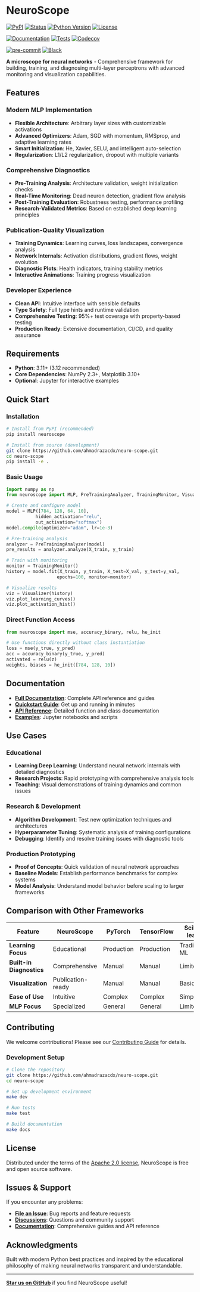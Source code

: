 # NeuroScope

[![PyPI](https://img.shields.io/pypi/v/neuroscope.svg)][pypi status]
[![Status](https://img.shields.io/pypi/status/neuroscope.svg)][pypi status]
[![Python Version](https://img.shields.io/pypi/pyversions/neuroscope)][pypi status]
[![License](https://img.shields.io/pypi/l/neuroscope)][license]

[![Documentation](https://img.shields.io/badge/docs-github--pages-blue)][read the docs]
[![Tests](https://github.com/ahmadrazacdx/neuro-scope/workflows/Tests/badge.svg)][tests]
[![Codecov](https://codecov.io/gh/ahmadrazacdx/neuro-scope/branch/main/graph/badge.svg)][codecov]

[![pre-commit](https://img.shields.io/badge/pre--commit-enabled-brightgreen?logo=pre-commit&logoColor=white)][pre-commit]
[![Black](https://img.shields.io/badge/code%20style-black-000000.svg)][black]

[pypi status]: https://pypi.org/project/neuroscope/
[read the docs]: https://ahmadrazacdx.github.io/neuroscope/
[tests]: https://github.com/ahmadrazacdx/neuro-scope/actions?workflow=Tests
[codecov]: https://app.codecov.io/gh/ahmadrazacdx/neuro-scope
[pre-commit]: https://github.com/pre-commit/pre-commit
[black]: https://github.com/psf/black

**A microscope for neural networks** - Comprehensive framework for building, training, and diagnosing multi-layer perceptrons with advanced monitoring and visualization capabilities.

## Features

### Modern MLP Implementation
- **Flexible Architecture**: Arbitrary layer sizes with customizable activations
- **Advanced Optimizers**: Adam, SGD with momentum, RMSprop, and adaptive learning rates
- **Smart Initialization**: He, Xavier, SELU, and intelligent auto-selection
- **Regularization**: L1/L2 regularization, dropout with multiple variants

### Comprehensive Diagnostics
- **Pre-Training Analysis**: Architecture validation, weight initialization checks
- **Real-Time Monitoring**: Dead neuron detection, gradient flow analysis
- **Post-Training Evaluation**: Robustness testing, performance profiling
- **Research-Validated Metrics**: Based on established deep learning principles

### Publication-Quality Visualization
- **Training Dynamics**: Learning curves, loss landscapes, convergence analysis
- **Network Internals**: Activation distributions, gradient flows, weight evolution
- **Diagnostic Plots**: Health indicators, training stability metrics
- **Interactive Animations**: Training progress visualization

### Developer Experience
- **Clean API**: Intuitive interface with sensible defaults
- **Type Safety**: Full type hints and runtime validation
- **Comprehensive Testing**: 95%+ test coverage with property-based testing
- **Production Ready**: Extensive documentation, CI/CD, and quality assurance

## Requirements

- **Python**: 3.11+ (3.12 recommended)
- **Core Dependencies**: NumPy 2.3+, Matplotlib 3.10+
- **Optional**: Jupyter for interactive examples

## Quick Start

### Installation

```bash
# Install from PyPI (recommended)
pip install neuroscope

# Install from source (development)
git clone https://github.com/ahmadrazacdx/neuro-scope.git
cd neuro-scope
pip install -e .
```

### Basic Usage

```python
import numpy as np
from neuroscope import MLP, PreTrainingAnalyzer, TrainingMonitor, Visualizer

# Create and configure model
model = MLP([784, 128, 64, 10], 
           hidden_activation="relu", 
           out_activation="softmax")
model.compile(optimizer="adam", lr=1e-3)

# Pre-training analysis
analyzer = PreTrainingAnalyzer(model)
pre_results = analyzer.analyze(X_train, y_train)

# Train with monitoring
monitor = TrainingMonitor()
history = model.fit(X_train, y_train, X_test=X_val, y_test=y_val,
                   epochs=100, monitor=monitor)

# Visualize results
viz = Visualizer(history)
viz.plot_learning_curves()
viz.plot_activation_hist()
```

### Direct Function Access

```python
from neuroscope import mse, accuracy_binary, relu, he_init

# Use functions directly without class instantiation
loss = mse(y_true, y_pred)
acc = accuracy_binary(y_true, y_pred)
activated = relu(z)
weights, biases = he_init([784, 128, 10])
```

## Documentation

- **[Full Documentation](https://ahmadrazacdx.github.io/neuroscope/)**: Complete API reference and guides
- **[Quickstart Guide](https://ahmadrazacdx.github.io/neuroscope/quickstart.html)**: Get up and running in minutes
- **[API Reference](https://ahmadrazacdx.github.io/neuroscope/reference.html)**: Detailed function and class documentation
- **[Examples](https://github.com/ahmadrazacdx/neuro-scope/tree/main/examples)**: Jupyter notebooks and scripts

## Use Cases

### Educational
- **Learning Deep Learning**: Understand neural network internals with detailed diagnostics
- **Research Projects**: Rapid prototyping with comprehensive analysis tools
- **Teaching**: Visual demonstrations of training dynamics and common issues

### Research & Development
- **Algorithm Development**: Test new optimization techniques and architectures
- **Hyperparameter Tuning**: Systematic analysis of training configurations
- **Debugging**: Identify and resolve training issues with diagnostic tools

### Production Prototyping
- **Proof of Concepts**: Quick validation of neural network approaches
- **Baseline Models**: Establish performance benchmarks for complex systems
- **Model Analysis**: Understand model behavior before scaling to larger frameworks

## Comparison with Other Frameworks

| Feature | NeuroScope | PyTorch | TensorFlow | Scikit-learn |
|---------|------------|---------|------------|--------------|
| **Learning Focus** | Educational | Production | Production | Traditional ML |
| **Built-in Diagnostics** | Comprehensive | Manual | Manual | Limited |
| **Visualization** | Publication-ready | Manual | Manual | Basic |
| **Ease of Use** | Intuitive | Complex | Complex | Simple |
| **MLP Focus** | Specialized | General | General | Limited |

## Contributing

We welcome contributions! Please see our [Contributing Guide](CONTRIBUTING.md) for details.

### Development Setup

```bash
# Clone the repository
git clone https://github.com/ahmadrazacdx/neuro-scope.git
cd neuro-scope

# Set up development environment
make dev

# Run tests
make test

# Build documentation
make docs
```

## License

Distributed under the terms of the [Apache 2.0 license][license],
NeuroScope is free and open source software.

## Issues & Support

If you encounter any problems:
- **[File an Issue](https://github.com/ahmadrazacdx/neuro-scope/issues)**: Bug reports and feature requests
- **[Discussions](https://github.com/ahmadrazacdx/neuro-scope/discussions)**: Questions and community support
- **[Documentation](https://ahmadrazacdx.github.io/neuroscope/)**: Comprehensive guides and API reference

## Acknowledgments

Built with modern Python best practices and inspired by the educational philosophy of making neural networks transparent and understandable.

---

**[Star us on GitHub](https://github.com/ahmadrazacdx/neuro-scope)** if you find NeuroScope useful!

<!-- github-only -->

[license]: https://github.com/ahmadrazacdx/neuro-scope/blob/main/LICENSE
[contributor guide]: https://github.com/ahmadrazacdx/neuro-scope/blob/main/CONTRIBUTING.md
